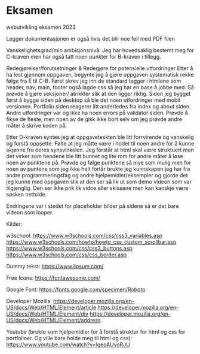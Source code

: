 # Eksamen
webutvikling eksamen 2023

Legger dokumentasjonen er også hvis det blir noe feil med PDF filen

Vanskelighetsgrad/min ambisjonsnivå:
Jeg har hovedsaklig bestemt meg for C-kraven men har også tatt noen punkter for B-kraven i tillegg. 

Redegjørelser/forutsetninger &  Redegjøre for potensielle utfordringer
Etter å ha lest gjennom oppgaven, begynte jeg å gjøre oppgaven systematisk rekke følge fra E til C-B. Først skrev jeg inn de standard tagger i htmlene som header, nav, main, footer også lagde css så jeg har en base å jobbe med. Så prøvde å gjøre seksjoner/ atrikkler slik at den ligger riktig. Siden jeg bygget først å bygge siden på desktop så ble det noen utfordringer med mobil versionen. Portfolio siden reagerer litt anderledes fra index og about siden. 
Andre utfordringer var og ikke ha noen errors på validator siden. Prøvde å fikse de fleste, men noen av de gikk ikke bort selv om jeg prøvde andre måter å skrive koden på.

Etter D-kraven syntes jeg at oppgaveteskten ble litt forrvirende og vanskelig og forstå oppsette. Følte at jeg måtte være i hodet til noen andre for å kunne skjønne fra deres synsvinkelen. Jeg forstår at html skal være struktuert men det virker som hendene ble litt bunnet og lite rom for andre måter å løse noen av punktene på. Prøvde og følge punktene så mye som mulig men for noen av puntene som jeg ikke helt fortår brukte jeg kunnskapen jeg har fra andre programmeringsfag og andre hjelpemidler/eksempler og gjorde det jeg kunne med oppgaven slik at den ser så lik ut som demo videon som var tilgjenglig. Den ser ikke prik lik vidoe eller skissene men kan kanskje være søsken nettside. 

Endringene var i stedet for placeholder bilder på sidene så er det bare videon som looper.

Kilder:

w3school:
https://www.w3schools.com/css/css3_variables.asp 
https://www.w3schools.com/howto/howto_css_custom_scrollbar.asp 
https://www.w3schools.com/css/css3_buttons.asp 
https://www.w3schools.com/css/css_border.asp 

Dummy tekst:
https://www.lipsum.com/ 

Free Icons:
https://fontawesome.com/ 

Google Font:
https://fonts.google.com/specimen/Roboto 

Developer Mozilla:
https://developer.mozilla.org/en-US/docs/Web/HTML/Element/article 
https://developer.mozilla.org/en-US/docs/Web/HTML/Element/div 
https://developer.mozilla.org/en-US/docs/Web/HTML/Element/address 

Youtube (brukte som hjelpemidler for å forstå struktur for html og css for portfolioer. Og ville bare holde meg til html og css):
https://www.youtube.com/watch?v=lgeoAUvoRJU 

